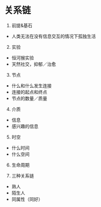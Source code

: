 # 关系链
1. 前提&基石
* 人类无法在没有信息交互的情况下孤独生活
2. 实验
* 恒河猴实验
* 天然社交，抑郁／治愈
3. 节点
* 什么和什么发生连接
* 连接的起点和终点
* 节点的数量／质量
4. 介质
* 信息
* 感兴趣的信息
5. 时空
* 什么时间
* 什么空间
6. 生命周期

7. 三种关系链
* 熟人
* 陌生人
* 同属性（同好）
